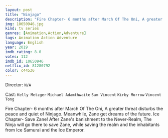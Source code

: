 ```yaml
---
layout: post
title: "Ninjago"
description: "Fire Chapter- 6 months after March Of The Oni, A greater threat disturbs the peace and quiet of Ninjago. Meanwhile, Zane get dreams of the future. Ice Chapter- Save Zane! After Zane's banishment to the Never-Realm, The Ninja will go there to save Zane, while saving the realm and the inhabitants from Ice Samurai and the Ice Emperor..."
img: 10650946.jpg
kind: tv series
genres: [Animation,Action,Adventure]
tags: Animation Action Adventure 
language: English
year: 2019
imdb_rating: 8.0
votes: 112
imdb_id: 10650946
netflix_id: 81280792
color: c44536
---
```

Director: `N/A`  

Cast: `Kelly Metzger` `Michael Adamthwaite` `Sam Vincent` `Kirby Morrow` `Vincent Tong` 

Fire Chapter- 6 months after March Of The Oni, A greater threat disturbs the peace and quiet of Ninjago. Meanwhile, Zane get dreams of the future. Ice Chapter- Save Zane! After Zane's banishment to the Never-Realm, The Ninja will go there to save Zane, while saving the realm and the inhabitants from Ice Samurai and the Ice Emperor.